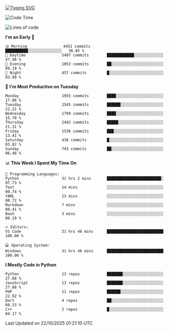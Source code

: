 [![Typing SVG](https://readme-typing-svg.demolab.com?font=Fira+Code&pause=1000&color=F7F7F7&random=false&width=435&lines=Hi+%F0%9F%91%8B%2C+I'm+Rafiu+Sidqi;Junior+Backend+Developer)](https://git.io/typing-svg)
<!--START_SECTION:waka-->
![Code Time](http://img.shields.io/badge/Code%20Time-1%2C133%20hrs%2039%20mins-blue)

![Lines of code](https://img.shields.io/badge/From%20Hello%20World%20I%27ve%20Written-3.8%20million%20lines%20of%20code-blue)

**I'm an Early 🐤** 

```text
🌞 Morning                4451 commits        ██████████░░░░░░░░░░░░░░░   38.85 % 
🌆 Daytime                5497 commits        ████████████░░░░░░░░░░░░░   47.98 % 
🌃 Evening                1053 commits        ██░░░░░░░░░░░░░░░░░░░░░░░   09.19 % 
🌙 Night                  457 commits         █░░░░░░░░░░░░░░░░░░░░░░░░   03.99 % 
```
📅 **I'm Most Productive on Tuesday** 

```text
Monday                   1955 commits        ████░░░░░░░░░░░░░░░░░░░░░   17.06 % 
Tuesday                  2545 commits        ██████░░░░░░░░░░░░░░░░░░░   22.21 % 
Wednesday                1799 commits        ████░░░░░░░░░░░░░░░░░░░░░   15.70 % 
Thursday                 2442 commits        █████░░░░░░░░░░░░░░░░░░░░   21.31 % 
Friday                   1536 commits        ███░░░░░░░░░░░░░░░░░░░░░░   13.41 % 
Saturday                 438 commits         █░░░░░░░░░░░░░░░░░░░░░░░░   03.82 % 
Sunday                   743 commits         ██░░░░░░░░░░░░░░░░░░░░░░░   06.48 % 
```


📊 **This Week I Spent My Time On** 

```text
💬 Programming Languages: 
Python                   31 hrs 2 mins       ████████████████████████░   97.73 % 
Text                     14 mins             ░░░░░░░░░░░░░░░░░░░░░░░░░   00.74 % 
YAML                     13 mins             ░░░░░░░░░░░░░░░░░░░░░░░░░   00.72 % 
Markdown                 7 mins              ░░░░░░░░░░░░░░░░░░░░░░░░░   00.41 % 
Bash                     3 mins              ░░░░░░░░░░░░░░░░░░░░░░░░░   00.19 % 

🔥 Editors: 
VS Code                  31 hrs 46 mins      █████████████████████████   100.00 % 

💻 Operating System: 
Windows                  31 hrs 46 mins      █████████████████████████   100.00 % 
```

**I Mostly Code in Python** 

```text
Python                   13 repos            ███████░░░░░░░░░░░░░░░░░░   27.08 % 
JavaScript               13 repos            ███████░░░░░░░░░░░░░░░░░░   27.08 % 
PHP                      11 repos            ██████░░░░░░░░░░░░░░░░░░░   22.92 % 
Dart                     4 repos             ██░░░░░░░░░░░░░░░░░░░░░░░   08.33 % 
C++                      2 repos             █░░░░░░░░░░░░░░░░░░░░░░░░   04.17 % 
```




 Last Updated on 22/10/2025 01:21:10 UTC
<!--END_SECTION:waka-->
